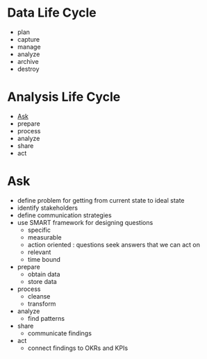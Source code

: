 # Data Life Cycle

- plan
- capture
- manage
- analyze
- archive
- destroy

# Analysis Life Cycle

- [Ask](#Ask)
- prepare
- process
- analyze
- share
- act

# Ask

- define problem for getting from current state to ideal state
- identify stakeholders
- define communication strategies
- use SMART framework for designing questions
	- specific
	- measurable
	- action oriented : questions seek answers that we can act on
	- relevant
	- time bound
- prepare
	- obtain data
	- store data
- process
	- cleanse
	- transform
- analyze
	- find patterns
- share
	- communicate findings
- act
	- connect findings to OKRs and KPIs
